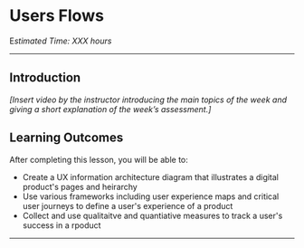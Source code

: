 # Users Flows

E*stimated Time: XXX hours*

---

## Introduction

*[Insert video by the instructor introducing the main topics of the week and giving a short explanation of the week’s assessment.]*


## **Learning Outcomes**

After completing this lesson, you will be able to:

- Create a UX information architecture diagram that illustrates a digital product's pages and heirarchy
- Use various frameworks including user experience maps and critical user journeys to define a user's experience of a product
- Collect and use qualitaitve and quantiative measures to track a user's success in a rpoduct




---
